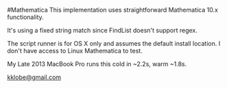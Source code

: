 #Mathematica
This implementation uses straightforward Mathematica 10.x functionality.

It's using a fixed string match since FindList doesn't support regex.

The script runner is for OS X only and assumes the default install location. I don't have access to Linux Mathematica to test.

My Late 2013 MacBook Pro runs this cold in ~2.2s, warm ~1.8s.

kklobe@gmail.com
